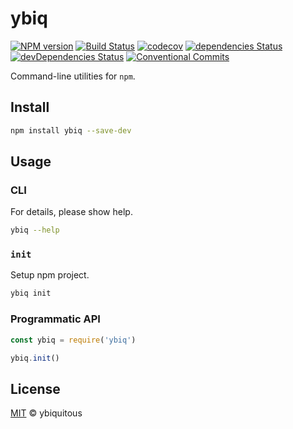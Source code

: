 # ybiq

[![NPM version](https://img.shields.io/npm/v/ybiq.svg)](https://www.npmjs.com/package/ybiq)
[![Build Status](https://travis-ci.org/ybiquitous/ybiq.svg?branch=master)](https://travis-ci.org/ybiquitous/ybiq)
[![codecov](https://codecov.io/gh/ybiquitous/ybiq/branch/master/graph/badge.svg)](https://codecov.io/gh/ybiquitous/ybiq)
[![dependencies Status](https://david-dm.org/ybiquitous/ybiq/status.svg)](https://david-dm.org/ybiquitous/ybiq)
[![devDependencies Status](https://david-dm.org/ybiquitous/ybiq/dev-status.svg)](https://david-dm.org/ybiquitous/ybiq?type=dev)
[![Conventional Commits](https://img.shields.io/badge/Conventional%20Commits-1.0.0-yellow.svg)](https://conventionalcommits.org)

Command-line utilities for `npm`.

## Install

```sh
npm install ybiq --save-dev
```

## Usage

### CLI

For details, please show help.

```sh
ybiq --help
```

### `init`

Setup npm project.

```sh
ybiq init
```

### Programmatic API

```js
const ybiq = require('ybiq')

ybiq.init()
```

## License

[MIT](LICENSE) © ybiquitous
